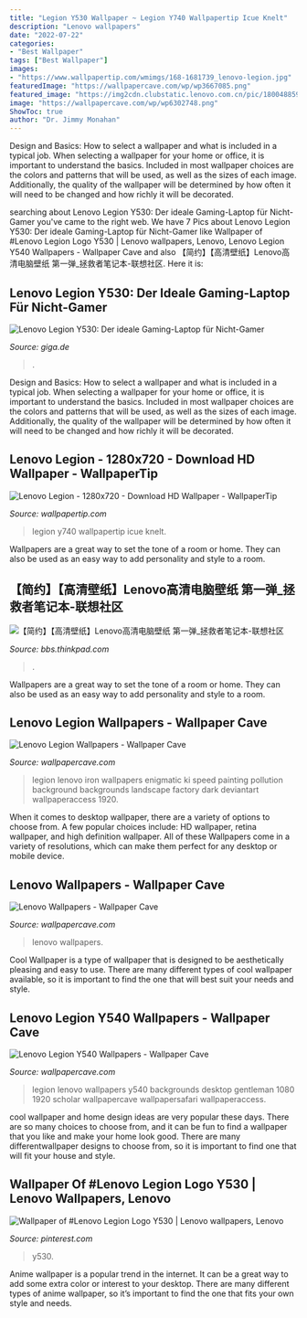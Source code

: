 ```yaml
---
title: "Legion Y530 Wallpaper ~ Legion Y740 Wallpapertip Icue Knelt"
description: "Lenovo wallpapers"
date: "2022-07-22"
categories:
- "Best Wallpaper"
tags: ["Best Wallpaper"]
images:
- "https://www.wallpapertip.com/wmimgs/168-1681739_lenovo-legion.jpg"
featuredImage: "https://wallpapercave.com/wp/wp3667085.png"
featured_image: "https://img2cdn.clubstatic.lenovo.com.cn/pic/18004885941844/0"
image: "https://wallpapercave.com/wp/wp6302748.png"
ShowToc: true
author: "Dr. Jimmy Monahan"
---
```



Design and Basics: How to select a wallpaper and what is included in a typical job.
When selecting a wallpaper for your home or office, it is important to understand the basics. Included in most wallpaper choices are the colors and patterns that will be used, as well as the sizes of each image. Additionally, the quality of the wallpaper will be determined by how often it will need to be changed and how richly it will be decorated.

	

		
searching about Lenovo Legion Y530: Der ideale Gaming-Laptop für Nicht-Gamer you've came to the right web. We have 7 Pics about Lenovo Legion Y530: Der ideale Gaming-Laptop für Nicht-Gamer like Wallpaper of #Lenovo Legion Logo Y530 | Lenovo wallpapers, Lenovo, Lenovo Legion Y540 Wallpapers - Wallpaper Cave and also 【简约】【高清壁纸】Lenovo高清电脑壁纸 第一弹_拯救者笔记本-联想社区. Here it is:
		
    
## Lenovo Legion Y530: Der Ideale Gaming-Laptop Für Nicht-Gamer

<img loading=lazy src="http://static.giga.de/wp-content/uploads/2018/12/Lenovo-Legion-Y530-Laptop-white-backlit-keyboard.png" onerror="this.onerror=null;this.src='https://tse4.mm.bing.net/th?id=OIP.d2IfgZTbQrijV5TR8WXswAHaEK&amp;pid=15.1';" alt="Lenovo Legion Y530: Der ideale Gaming-Laptop für Nicht-Gamer">

_Source: giga.de_

>. 

	

Design and Basics: How to select a wallpaper and what is included in a typical job.
When selecting a wallpaper for your home or office, it is important to understand the basics. Included in most wallpaper choices are the colors and patterns that will be used, as well as the sizes of each image. Additionally, the quality of the wallpaper will be determined by how often it will need to be changed and how richly it will be decorated.

    
## Lenovo Legion - 1280x720 - Download HD Wallpaper - WallpaperTip

<img loading=lazy src="https://www.wallpapertip.com/wmimgs/168-1681739_lenovo-legion.jpg" onerror="this.onerror=null;this.src='https://tse4.mm.bing.net/th?id=OIP.GpYC4CRa6WP8kHsrl174nwHaEK&amp;pid=15.1';" alt="Lenovo Legion - 1280x720 - Download HD Wallpaper - WallpaperTip">

_Source: wallpapertip.com_

>legion y740 wallpapertip icue knelt. 

	

Wallpapers are a great way to set the tone of a room or home. They can also be used as an easy way to add personality and style to a room.

    
## 【简约】【高清壁纸】Lenovo高清电脑壁纸 第一弹_拯救者笔记本-联想社区

<img loading=lazy src="https://img2cdn.clubstatic.lenovo.com.cn/pic/18004885941844/0" onerror="this.onerror=null;this.src='https://tse3.mm.bing.net/th?id=OIP.lVJ_wcVRkfcqQmHL7ex-bAHaFP&amp;pid=15.1';" alt="【简约】【高清壁纸】Lenovo高清电脑壁纸 第一弹_拯救者笔记本-联想社区">

_Source: bbs.thinkpad.com_

>. 

	

Wallpapers are a great way to set the tone of a room or home. They can also be used as an easy way to add personality and style to a room.

    
## Lenovo Legion Wallpapers - Wallpaper Cave

<img loading=lazy src="https://wallpapercave.com/wp/wp3667085.png" onerror="this.onerror=null;this.src='https://tse2.mm.bing.net/th?id=OIP.vOgxgBWkO4OGVaTOJ0u4-QHaD2&amp;pid=15.1';" alt="Lenovo Legion Wallpapers - Wallpaper Cave">

_Source: wallpapercave.com_

>legion lenovo iron wallpapers enigmatic ki speed painting pollution background backgrounds landscape factory dark deviantart wallpaperaccess 1920. 

	

When it comes to desktop wallpaper, there are a variety of options to choose from. A few popular choices include: HD wallpaper, retina wallpaper, and high definition wallpaper. All of these Wallpapers come in a variety of resolutions, which can make them perfect for any desktop or mobile device. 

    
## Lenovo Wallpapers - Wallpaper Cave

<img loading=lazy src="https://wallpapercave.com/wp/joD137t.jpg" onerror="this.onerror=null;this.src='https://tse4.mm.bing.net/th?id=OIP.3DqLIUkhWIi8M1KNGayl5gHaEo&amp;pid=15.1';" alt="Lenovo Wallpapers - Wallpaper Cave">

_Source: wallpapercave.com_

>lenovo wallpapers. 

	

Cool Wallpaper is a type of wallpaper that is designed to be aesthetically pleasing and easy to use. There are many different types of cool wallpaper available, so it is important to find the one that will best suit your needs and style.

    
## Lenovo Legion Y540 Wallpapers - Wallpaper Cave

<img loading=lazy src="https://wallpapercave.com/wp/wp6302748.png" onerror="this.onerror=null;this.src='https://tse3.mm.bing.net/th?id=OIP.fTH66NuJ4a9UZzRx3QFJlgHaEK&amp;pid=15.1';" alt="Lenovo Legion Y540 Wallpapers - Wallpaper Cave">

_Source: wallpapercave.com_

>legion lenovo wallpapers y540 backgrounds desktop gentleman 1080 1920 scholar wallpapercave wallpapersafari wallpaperaccess. 

	

cool wallpaper and home design ideas are very popular these days. There are so many choices to choose from, and it can be fun to find a wallpaper that you like and make your home look good. There are many differentwallpaper designs to choose from, so it is important to find one that will fit your house and style.

    
## Wallpaper Of #Lenovo Legion Logo Y530 | Lenovo Wallpapers, Lenovo

<img loading=lazy src="https://i.pinimg.com/originals/f9/8b/1c/f98b1ca11c2baf4b24ceebe41e3cbe04.jpg" onerror="this.onerror=null;this.src='https://tse4.mm.bing.net/th?id=OIP.aq68IwySJdPkKLGsdRlMcwHaEK&amp;pid=15.1';" alt="Wallpaper of #Lenovo Legion Logo Y530 | Lenovo wallpapers, Lenovo">

_Source: pinterest.com_

>y530. 

	

Anime wallpaper is a popular trend in the internet. It can be a great way to add some extra color or interest to your desktop. There are many different types of anime wallpaper, so it’s important to find the one that fits your own style and needs.

